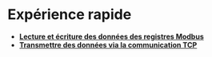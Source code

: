 # Expérience rapide

* **[Lecture et écriture des données des registres Modbus](qs_modbus.md)**
* **[Transmettre des données via la communication TCP](qs_tcp.md)**